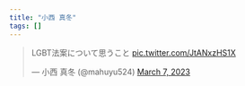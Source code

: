 ```yaml
---
title: "小西 真冬"
tags: []
---
```


<blockquote class="twitter-tweet"><p lang="ja" dir="ltr">LGBT法案について思うこと <a href="https://t.co/JtANxzHS1X">pic.twitter.com/JtANxzHS1X</a></p>&mdash; 小西 真冬 (@mahuyu524) <a href="https://twitter.com/mahuyu524/status/1633048901371723776?ref_src=twsrc%5Etfw">March 7, 2023</a></blockquote> <script async src="https://platform.twitter.com/widgets.js" charset="utf-8"></script> 
